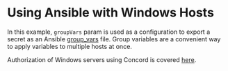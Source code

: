 # Using Ansible with Windows Hosts

In this example, `groupVars` param is used as a configuration to export
a secret as an Ansible [group_vars](https://concord.walmartlabs.com/docs/plugins/ansible.html#group-vars) file.
Group variables are a convenient way to apply variables to multiple hosts at once.

Authorization of Windows servers using Concord is covered [here](https://concord.walmartlabs.com/docs/plugins/ansible.html#windows).
